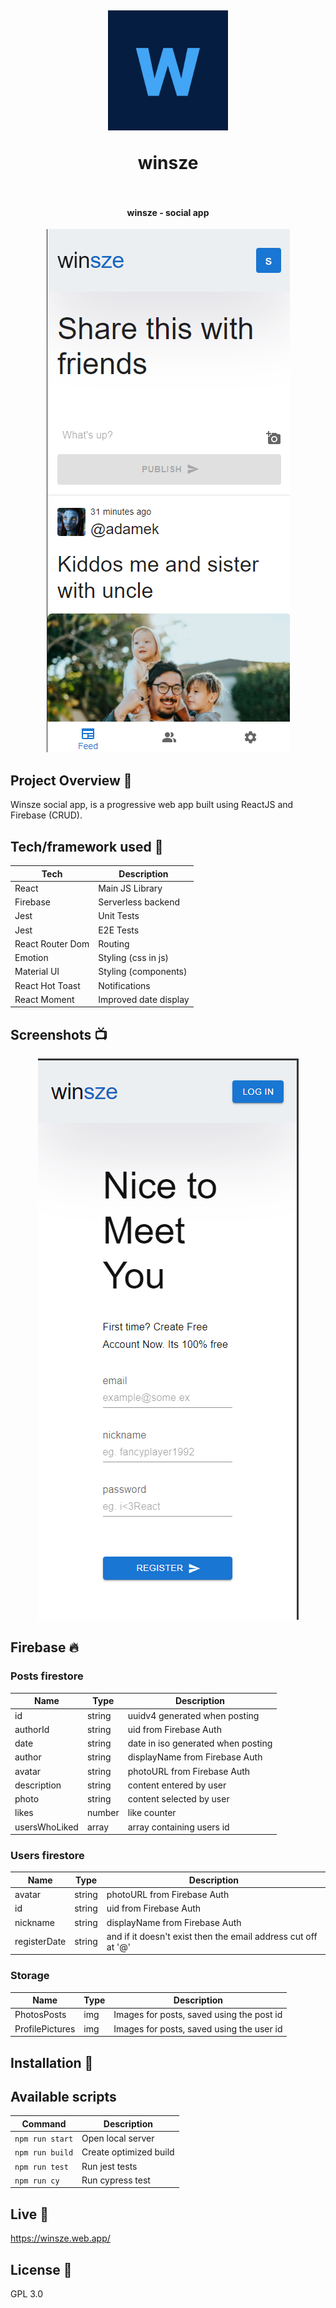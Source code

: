 <h1 align="center">

<br>

<p align="center">
<img src="public/logo192.png"  alt="Logo">
</p>
winsze

<br>
<br>

</h1>

<h4 align="center">winsze - social app</h4>

<p align="center">
  <a >
      <img src="public/assets/screens/auth-feed.png" alt="auth-feed">
  </a>
</p>

## Project Overview 🎉

Winsze social app, is a progressive web app built using ReactJS and Firebase
(CRUD).

## Tech/framework used 🔧

| Tech             | Description           |
| ---------------- | --------------------- |
| React            | Main JS Library       |
| Firebase         | Serverless backend    |
| Jest             | Unit Tests            |
| Jest             | E2E Tests             |
| React Router Dom | Routing               |
| Emotion          | Styling (css in js)   |
| Material UI      | Styling (components)  |
| React Hot Toast  | Notifications         |
| React Moment     | Improved date display |

## Screenshots 📺

<p align="center">
    <img src="public/assets/screens/unauth-mobile.png" alt="unauth-mobile">
</p>

## Firebase 🔥

### Posts firestore

| Name          | Type   | Description                        |
| ------------- | ------ | ---------------------------------- |
| id            | string | uuidv4 generated when posting      |
| authorId      | string | uid from Firebase Auth             |
| date          | string | date in iso generated when posting |
| author        | string | displayName from Firebase Auth     |
| avatar        | string | photoURL from Firebase Auth        |
| description   | string | content entered by user            |
| photo         | string | content selected by user           |
| likes         | number | like counter                       |
| usersWhoLiked | array  | array containing users id          |

### Users firestore

| Name         | Type   | Description                                                   |
| ------------ | ------ | ------------------------------------------------------------- |
| avatar       | string | photoURL from Firebase Auth                                   |
| id           | string | uid from Firebase Auth                                        |
| nickname     | string | displayName from Firebase Auth                                |
| registerDate | string | and if it doesn't exist then the email address cut off at '@' |

### Storage

| Name            | Type | Description                               |
| --------------- | ---- | ----------------------------------------- |
| PhotosPosts     | img  | Images for posts, saved using the post id |
| ProfilePictures | img  | Images for posts, saved using the user id |

## Installation 💾

## Available scripts

| Command         | Description            |
| --------------- | ---------------------- |
| `npm run start` | Open local server      |
| `npm run build` | Create optimized build |
| `npm run test`  | Run jest tests         |
| `npm run cy`    | Run cypress test       |

## Live 📍

https://winsze.web.app/

## License 🔱

GPL 3.0

